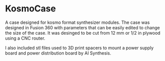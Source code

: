 # KosmoCase
A case designed for kosmo format synthesizer modules. The case was designed in Fusion 360 with parameters that can be easily edited to change the size of the case. It was desinged to be cut from 12 mm or 1/2 in plywood using a CNC router.

I also included stl files used to 3D print spacers to mount a power supply board and power distribution board by AI Synthesis.
